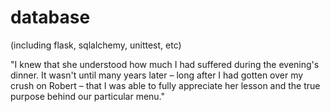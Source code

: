# database
(including flask, sqlalchemy, unittest, etc)


"I knew that she understood how much I had suffered during the evening's dinner. It wasn't until many years later – long after I had gotten over my crush on Robert – that I was able to fully appreciate her lesson and the true purpose behind our particular menu."







